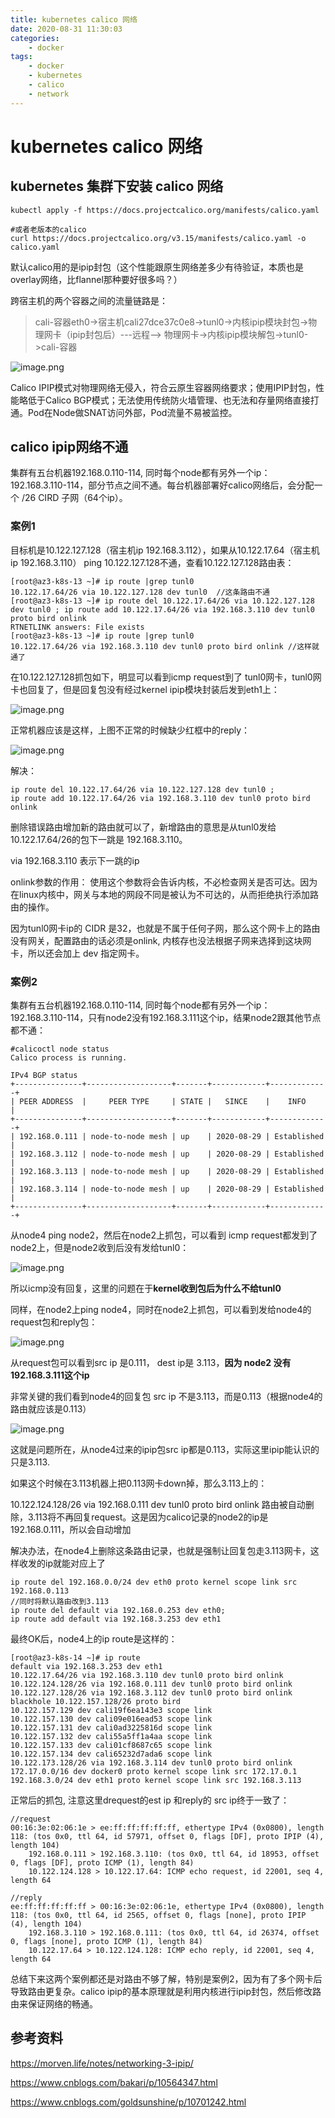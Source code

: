 ```yaml
---
title: kubernetes calico 网络
date: 2020-08-31 11:30:03
categories:
    - docker
tags:
    - docker
    - kubernetes
    - calico
    - network
---
```


# kubernetes calico 网络

## kubernetes 集群下安装 calico 网络 

```
kubectl apply -f https://docs.projectcalico.org/manifests/calico.yaml

#或者老版本的calico
curl https://docs.projectcalico.org/v3.15/manifests/calico.yaml -o calico.yaml
```

默认calico用的是ipip封包（这个性能跟原生网络差多少有待验证，本质也是overlay网络，比flannel那种要好很多吗？）

跨宿主机的两个容器之间的流量链路是：

> cali-容器eth0->宿主机cali27dce37c0e8->tunl0->内核ipip模块封包->物理网卡（ipip封包后）---远程--> 物理网卡->内核ipip模块解包->tunl0->cali-容器

![image.png](https://plantegg.oss-cn-beijing.aliyuncs.com/images/oss/a1767a5f2cbc2c48c1a35da9f3232a2c.png)

Calico IPIP模式对物理网络无侵入，符合云原生容器网络要求；使用IPIP封包，性能略低于Calico BGP模式；无法使用传统防火墙管理、也无法和存量网络直接打通。Pod在Node做SNAT访问外部，Pod流量不易被监控。

## calico ipip网络不通

集群有五台机器192.168.0.110-114, 同时每个node都有另外一个ip：192.168.3.110-114，部分节点之间不通。每台机器部署好calico网络后，会分配一个 /26 CIRD 子网（64个ip）。

### 案例1

目标机是10.122.127.128（宿主机ip 192.168.3.112），如果从10.122.17.64（宿主机ip 192.168.3.110） ping 10.122.127.128不通，查看10.122.127.128路由表：

```
[root@az3-k8s-13 ~]# ip route |grep tunl0
10.122.17.64/26 via 10.122.127.128 dev tunl0  //这条路由不通
[root@az3-k8s-13 ~]# ip route del 10.122.17.64/26 via 10.122.127.128 dev tunl0 ; ip route add 10.122.17.64/26 via 192.168.3.110 dev tunl0 proto bird onlink
RTNETLINK answers: File exists
[root@az3-k8s-13 ~]# ip route |grep tunl0
10.122.17.64/26 via 192.168.3.110 dev tunl0 proto bird onlink //这样就通了 
```

在10.122.127.128抓包如下，明显可以看到icmp request到了 tunl0网卡，tunl0网卡也回复了，但是回复包没有经过kernel ipip模块封装后发到eth1上：

![image.png](https://plantegg.oss-cn-beijing.aliyuncs.com/images/oss/d3111417ce646ca1475def5bea01e6b9.png)

正常机器应该是这样，上图不正常的时候缺少红框中的reply：

![image.png](https://plantegg.oss-cn-beijing.aliyuncs.com/images/oss/9ea9041af1211b2a5b8de4e216044465.png)

解决：

```
ip route del 10.122.17.64/26 via 10.122.127.128 dev tunl0 ; 
ip route add 10.122.17.64/26 via 192.168.3.110 dev tunl0 proto bird onlink
```

删除错误路由增加新的路由就可以了，新增路由的意思是从tunl0发给10.122.17.64/26的包下一跳是 192.168.3.110。

 via 192.168.3.110 表示下一跳的ip

onlink参数的作用：
使用这个参数将会告诉内核，不必检查网关是否可达。因为在linux内核中，网关与本地的网段不同是被认为不可达的，从而拒绝执行添加路由的操作。

因为tunl0网卡ip的 CIDR 是32，也就是不属于任何子网，那么这个网卡上的路由没有网关，配置路由的话必须是onlink, 内核存也没法根据子网来选择到这块网卡，所以还会加上 dev 指定网卡。

### 案例2

集群有五台机器192.168.0.110-114, 同时每个node都有另外一个ip：192.168.3.110-114，只有node2没有192.168.3.111这个ip，结果node2跟其他节点都不通：

```
#calicoctl node status
Calico process is running.

IPv4 BGP status
+---------------+-------------------+-------+------------+-------------+
| PEER ADDRESS  |     PEER TYPE     | STATE |   SINCE    |    INFO     |
+---------------+-------------------+-------+------------+-------------+
| 192.168.0.111 | node-to-node mesh | up    | 2020-08-29 | Established |
| 192.168.3.112 | node-to-node mesh | up    | 2020-08-29 | Established |
| 192.168.3.113 | node-to-node mesh | up    | 2020-08-29 | Established |
| 192.168.3.114 | node-to-node mesh | up    | 2020-08-29 | Established |
+---------------+-------------------+-------+------------+-------------+
```

从node4 ping node2，然后在node2上抓包，可以看到 icmp request都发到了node2上，但是node2收到后没有发给tunl0：

![image.png](https://plantegg.oss-cn-beijing.aliyuncs.com/images/oss/16fda9322e9a59c37c11629acc611bf3.png)

所以icmp没有回复，这里的问题在于**kernel收到包后为什么不给tunl0**

同样，在node2上ping node4，同时在node2上抓包，可以看到发给node4的request包和reply包：

![image.png](https://plantegg.oss-cn-beijing.aliyuncs.com/images/oss/c6d1706b6f8162cfac528ddf5319c8e2.png)

从request包可以看到src ip 是0.111， dest ip是 3.113，**因为 node2 没有192.168.3.111这个ip**

非常关键的我们看到node4的回复包 src ip 不是3.113，而是0.113（根据node4的路由就应该是0.113）

![image.png](https://plantegg.oss-cn-beijing.aliyuncs.com/images/oss/5c7172e2422579eb99c66e881d47bf99.png)

这就是问题所在，从node4过来的ipip包src ip都是0.113，实际这里ipip能认识的只是3.113. 

如果这个时候在3.113机器上把0.113网卡down掉，那么3.113上的：

10.122.124.128/26 via 192.168.0.111 dev tunl0 proto bird onlink 路由被自动删除，3.113将不再回复request。这是因为calico记录的node2的ip是192.168.0.111，所以会自动增加

解决办法，在node4上删除这条路由记录，也就是强制让回复包走3.113网卡，这样收发的ip就能对应上了

```
ip route del 192.168.0.0/24 dev eth0 proto kernel scope link src 192.168.0.113
//同时将默认路由改到3.113
ip route del default via 192.168.0.253 dev eth0; 
ip route add default via 192.168.3.253 dev eth1
```

最终OK后，node4上的ip route是这样的：

```
[root@az3-k8s-14 ~]# ip route
default via 192.168.3.253 dev eth1 
10.122.17.64/26 via 192.168.3.110 dev tunl0 proto bird onlink 
10.122.124.128/26 via 192.168.0.111 dev tunl0 proto bird onlink 
10.122.127.128/26 via 192.168.3.112 dev tunl0 proto bird onlink 
blackhole 10.122.157.128/26 proto bird 
10.122.157.129 dev cali19f6ea143e3 scope link 
10.122.157.130 dev cali09e016ead53 scope link 
10.122.157.131 dev cali0ad3225816d scope link 
10.122.157.132 dev cali55a5ff1a4aa scope link 
10.122.157.133 dev cali01cf8687c65 scope link 
10.122.157.134 dev cali65232d7ada6 scope link 
10.122.173.128/26 via 192.168.3.114 dev tunl0 proto bird onlink 
172.17.0.0/16 dev docker0 proto kernel scope link src 172.17.0.1 
192.168.3.0/24 dev eth1 proto kernel scope link src 192.168.3.113
```

正常后的抓包, 注意这里drequest的est ip 和reply的 src ip终于一致了：

```
//request
00:16:3e:02:06:1e > ee:ff:ff:ff:ff:ff, ethertype IPv4 (0x0800), length 118: (tos 0x0, ttl 64, id 57971, offset 0, flags [DF], proto IPIP (4), length 104)
    192.168.0.111 > 192.168.3.110: (tos 0x0, ttl 64, id 18953, offset 0, flags [DF], proto ICMP (1), length 84)
    10.122.124.128 > 10.122.17.64: ICMP echo request, id 22001, seq 4, length 64
    
//reply    
ee:ff:ff:ff:ff:ff > 00:16:3e:02:06:1e, ethertype IPv4 (0x0800), length 118: (tos 0x0, ttl 64, id 2565, offset 0, flags [none], proto IPIP (4), length 104)
    192.168.3.110 > 192.168.0.111: (tos 0x0, ttl 64, id 26374, offset 0, flags [none], proto ICMP (1), length 84)
    10.122.17.64 > 10.122.124.128: ICMP echo reply, id 22001, seq 4, length 64
```

总结下来这两个案例都还是对路由不够了解，特别是案例2，因为有了多个网卡后导致路由更复杂。calico ipip的基本原理就是利用内核进行ipip封包，然后修改路由来保证网络的畅通。



## 参考资料

https://morven.life/notes/networking-3-ipip/

https://www.cnblogs.com/bakari/p/10564347.html

https://www.cnblogs.com/goldsunshine/p/10701242.html